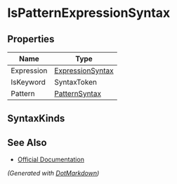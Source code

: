 # IsPatternExpressionSyntax

## Properties

| Name       | Type                                    |
| ---------- | --------------------------------------- |
| Expression | [ExpressionSyntax](ExpressionSyntax.md) |
| IsKeyword  | SyntaxToken                             |
| Pattern    | [PatternSyntax](PatternSyntax.md)       |

## SyntaxKinds

## See Also

* [Official Documentation](https://docs.microsoft.com/en-us/dotnet/api/microsoft.codeanalysis.csharp.syntax.ispatternexpressionsyntax)


*\(Generated with [DotMarkdown](http://github.com/JosefPihrt/DotMarkdown)\)*